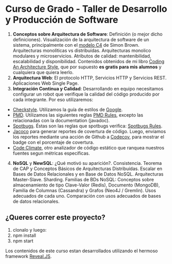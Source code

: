 # Curso de Grado - Taller de Desarrollo y Producción de Software

1. **Conceptos sobre Arquitectura de Software**: Definición (o mejor dicho definiciones). Visualización de la arquitectura de software de un sistema, principalmente con el [modelo C4](https://c4model.com/) de Simon Brown. Arquitecturas monolíticas vs distribuídas. Arquitecturas monolico modulares y microservicios. Atributos de calidad: mantenibilidad, escalabilidad y disponibilidad. Contenidos obtenidos de mi libro [Coding An Architecture Style](https://leanpub.com/codinganarchitecturestyle), que por supuesto **es gratis para mis alumnos** y cualquiera que quiera leerlo.
2. **Arquitectura Web**: El protocolo HTTP, Servicios HTTP y Servicios REST. Aplicaciones Web Single Page.
3. **Integración Continua y Calidad**: Desarrollando en equipo necesitamos configurar un robot que verifique la calidad del código producido por cada integrante. Por eso utilizaremos:

- [Checkstyle](https://maven.apache.org/plugins/maven-checkstyle-plugin/examples/custom-checker-config.html). Utilizamos la guía de estilos de [Google](https://google.github.io/styleguide/javaguide.html).
- [PMD](https://maven.apache.org/plugins/maven-pmd-plugin/). Utilizamos las siguientes reglas [PMD Rules](https://pmd.github.io/latest/pmd_rules_java.html), excepto las relacionadas con la documentation (javadoc).
- [Spotbugs](https://spotbugs.github.io/spotbugs-maven-plugin/). Éstas son las reglas que spotbugs verifica: [Spotbugs Rules](https://spotbugs.readthedocs.io/en/stable/bugDescriptions.html).
- [Jacoco](https://www.eclemma.org/jacoco/trunk/doc/maven.html) para generar reportes de covertura de código. Luego, enviamos los reportes mediante una acción de Github a [Codecov](https://about.codecov.io/), para mostrar el badge con el porcentaje de covertura.
- [Code Climate](https://codeclimate.com/), otro analizador de código estático que ranquea nuestros fuentes segun métricas específicas.

4. **NoSQL** y **NewSQL**: ¿Qué motivó su aparición?. Consistencia. Teorema de CAP y Conceptos Básicos de Arquitecturas Distribuídas. Escalar en Bases de Datos Relacionales y en Base de Datos NoSQL. Arquitecturas Master-Slave. Sharding. Familias de BDs NoSQL: Conceptos sobre almacenamiento de tipo Clave-Valor (Redis), Documento (MongoDB), Familia de Columnas (Cassandra) y Grafos (Neo4J / Gremlin). Usos adecuados de cada uno. Comparación con usos adecuados de bases de datos relacionales.

## ¿Queres correr este proyecto?

1. clonalo y luego:
2. npm install
3. npm start

Los contenidos de este curso estan desarrollados utilizando el hermoso framework [Reveal.JS](https://revealjs.com/).
